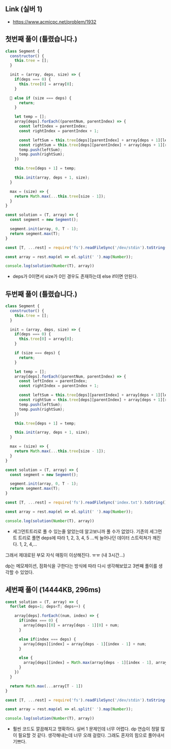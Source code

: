 ## Link (실버 1)      

- https://www.acmicpc.net/problem/1932    

## 첫번째 풀이 (틀렸습니다.)    

```javascript
class Segment {
  constructor() {
    this.tree = [];
  }

  init = (array, deps, size) => {
    if(deps === 0) {
      this.tree[0] = array[0];
    }

  🌟 else if (size === deps) {
      return;
    }

    let temp = [];
    array[deps].forEach((parentNum, parentIndex) => {
      const leftIndex = parentIndex;
      const rightIndex = parentIndex + 1;

      const leftSum = this.tree[deps][parentIndex] + array[deps + 1][leftIndex];
      const rightSum = this.tree[deps][parentIndex] + array[deps + 1][rightIndex];
      temp.push(leftSum);
      temp.push(rightSum);
    })

    this.tree[deps + 1] = temp;

    this.init(array, deps + 1, size);
  }

  max = (size) => {
    return Math.max(...this.tree[size - 1]);
  }
}

const solution = (T, array) => {
  const segment = new Segment();

  segment.init(array, 0, T - 1);
  return segment.max(T);
}

const [T, ...rest] = require('fs').readFileSync('/dev/stdin').toString().trim().split('\n');

const array = rest.map(el => el.split(' ').map(Number));

console.log(solution(Number(T), array))
```

- deps가 0이면서 size가 0인 경우도 존재하는데 else if이면 안된다.  

## 두번째 풀이 (틀렸습니다.)

```javascript
class Segment {
  constructor() {
    this.tree = [];
  }

  init = (array, deps, size) => {
    if(deps === 0) {
      this.tree[0] = array[0];
    }

    if (size === deps) {
      return;
    }

    let temp = [];
    array[deps].forEach((parentNum, parentIndex) => {
      const leftIndex = parentIndex;
      const rightIndex = parentIndex + 1;

      const leftSum = this.tree[deps][parentIndex] + array[deps + 1][leftIndex];
      const rightSum = this.tree[deps][parentIndex] + array[deps + 1][rightIndex];
      temp.push(leftSum);
      temp.push(rightSum);
    })

    this.tree[deps + 1] = temp;

    this.init(array, deps + 1, size);
  }

  max = (size) => {
    return Math.max(...this.tree[size - 1]);
  }
}

const solution = (T, array) => {
  const segment = new Segment();

  segment.init(array, 0, T - 1);
  return segment.max(T);
}

const [T, ...rest] = require('fs').readFileSync('index.txt').toString().trim().split('\n');

const array = rest.map(el => el.split(' ').map(Number));

console.log(solution(Number(T), array))
```

- 세그먼트트리로 풀 수 있는줄 알았는데 알고보니까 풀 수가 없었다. 기존의 세그먼트 트리로 풀면 deps에 따라 1, 2, 3, 4, 5 ...씩 늘어나던 데이터 스트럭쳐가 깨진다. 1, 2, 4,...    

그래서 제대로된 부모 자식 매핑이 이상해진다. ㅠㅠ (내 3시간...)

dp는 메모제이션, 점화식을 구한다는 방식에 따라 다시 생각해보았고 3번째 풀이를 생각할 수 있었다.

## 세번째 풀이 (14444KB, 296ms)  

```javascript
const solution = (T, array) => {
  for(let deps=1; deps<T; deps++) {

    array[deps].forEach((num, index) => {
      if(index === 0) {
        array[deps][0] = array[deps - 1][0] + num;
      }

      else if(index === deps) {
        array[deps][index] = array[deps - 1][index - 1] + num;
      }

      else {
        array[deps][index] = Math.max(array[deps - 1][index - 1], array[deps - 1][index]) + num
      }
    })
  }

  return Math.max(...array[T - 1])
}

const [T, ...rest] = require('fs').readFileSync('/dev/stdin').toString().trim().split('\n');

const array = rest.map(el => el.split(' ').map(Number));

console.log(solution(Number(T), array))
```

- 훨씬 코드도 깔끔해지고 명확하다. 실버 1 문제인데 너무 어렵다. dp 연습이 정말 많이 필요할 것 같다. 생각해내는데 너무 오래 걸렸다. 그래도 혼자의 힘으로 풀어내서 기쁘다.
